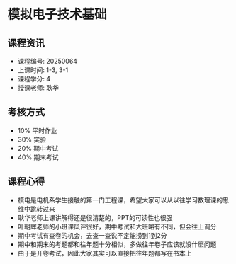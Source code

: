 # 模拟电子技术基础

## 课程资讯
- 课程编号: 20250064
- 上课时间: 1-3, 3-1
- 课程学分: 4
- 授课老师: 耿华
  
## 考核方式
- 10% 平时作业
- 30% 实验
- 20% 期中考试
- 40% 期末考试

## 课程心得
- 模电是电机系学生接触的第一门工程课，希望大家可以从以往学习数理课的思维中跳转过来
- 耿华老师上课讲解得还是很清楚的，PPT的可读性也很强
- 叶朝辉老师的小班课风评很好，期中考试和大班略有不同，但会往上调分
- 期中考试有查卷的机会，去查一查说不定能捞到1到2分
- 期中和期末的考题都和往年题十分相似，多做往年卷子应该就没什麽问题
- 由于是开卷考试，因此大家其实可以直接把往年题都写在书本上
